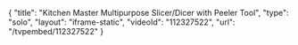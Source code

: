 {
    "title": "Kitchen Master Multipurpose Slicer\/Dicer with Peeler Tool",
    "type": "solo",
    "layout": "iframe-static",
    "videoId": "112327522",
    "url": "\/tvpembed\/112327522"
}